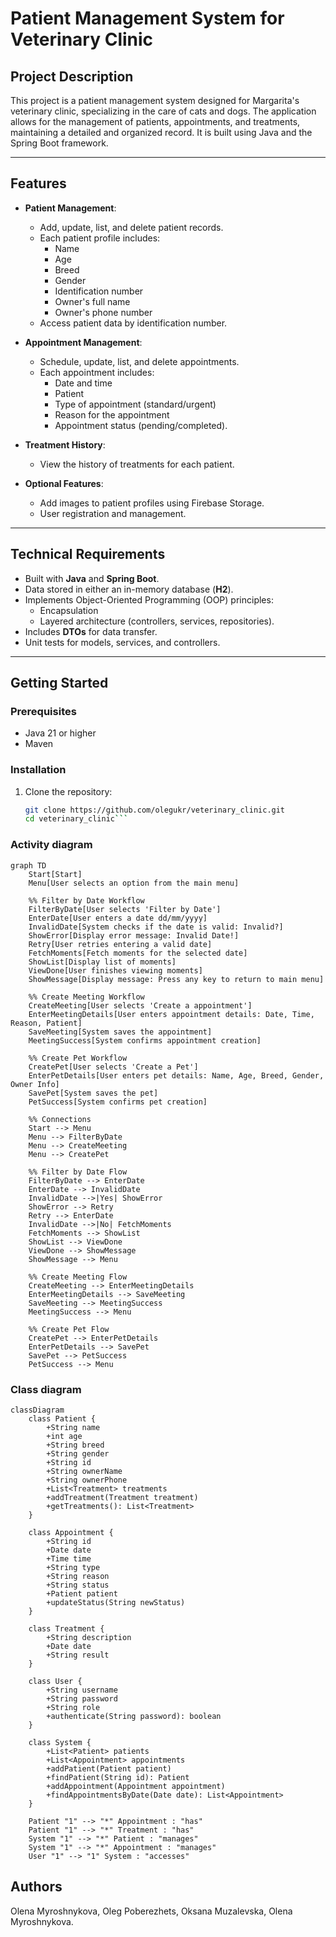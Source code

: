 # Patient Management System for Veterinary Clinic

## Project Description
This project is a patient management system designed for Margarita's veterinary clinic, specializing in the care of cats and dogs. The application allows for the management of patients, appointments, and treatments, maintaining a detailed and organized record. It is built using Java and the Spring Boot framework.

---

## Features
- **Patient Management**:
  - Add, update, list, and delete patient records.
  - Each patient profile includes:
    - Name
    - Age
    - Breed
    - Gender
    - Identification number
    - Owner's full name
    - Owner's phone number
  - Access patient data by identification number.

- **Appointment Management**:
  - Schedule, update, list, and delete appointments.
  - Each appointment includes:
    - Date and time
    - Patient
    - Type of appointment (standard/urgent)
    - Reason for the appointment
    - Appointment status (pending/completed).

- **Treatment History**:
  - View the history of treatments for each patient.

- **Optional Features**:
  - Add images to patient profiles using Firebase Storage.
  - User registration and management.

---

## Technical Requirements
- Built with **Java** and **Spring Boot**.
- Data stored in either an in-memory database (**H2**).
- Implements Object-Oriented Programming (OOP) principles:
  - Encapsulation
  - Layered architecture (controllers, services, repositories).
- Includes **DTOs** for data transfer.
- Unit tests for models, services, and controllers.

---

## Getting Started

### Prerequisites
- Java 21 or higher
- Maven

### Installation
1. Clone the repository:
   ```bash
   git clone https://github.com/olegukr/veterinary_clinic.git
   cd veterinary_clinic```

### Activity diagram
 
```mermaid
graph TD
    Start[Start]
    Menu[User selects an option from the main menu]
    
    %% Filter by Date Workflow
    FilterByDate[User selects 'Filter by Date']
    EnterDate[User enters a date dd/mm/yyyy]
    InvalidDate[System checks if the date is valid: Invalid?]
    ShowError[Display error message: Invalid Date!]
    Retry[User retries entering a valid date]
    FetchMoments[Fetch moments for the selected date]
    ShowList[Display list of moments]
    ViewDone[User finishes viewing moments]
    ShowMessage[Display message: Press any key to return to main menu]

    %% Create Meeting Workflow
    CreateMeeting[User selects 'Create a appointment']
    EnterMeetingDetails[User enters appointment details: Date, Time, Reason, Patient]
    SaveMeeting[System saves the appointment]
    MeetingSuccess[System confirms appointment creation]

    %% Create Pet Workflow
    CreatePet[User selects 'Create a Pet']
    EnterPetDetails[User enters pet details: Name, Age, Breed, Gender, Owner Info]
    SavePet[System saves the pet]
    PetSuccess[System confirms pet creation]

    %% Connections
    Start --> Menu
    Menu --> FilterByDate
    Menu --> CreateMeeting
    Menu --> CreatePet

    %% Filter by Date Flow
    FilterByDate --> EnterDate
    EnterDate --> InvalidDate
    InvalidDate -->|Yes| ShowError
    ShowError --> Retry
    Retry --> EnterDate
    InvalidDate -->|No| FetchMoments
    FetchMoments --> ShowList
    ShowList --> ViewDone
    ViewDone --> ShowMessage
    ShowMessage --> Menu

    %% Create Meeting Flow
    CreateMeeting --> EnterMeetingDetails
    EnterMeetingDetails --> SaveMeeting
    SaveMeeting --> MeetingSuccess
    MeetingSuccess --> Menu

    %% Create Pet Flow
    CreatePet --> EnterPetDetails
    EnterPetDetails --> SavePet
    SavePet --> PetSuccess
    PetSuccess --> Menu
```

### Class diagram

```mermaid
classDiagram
    class Patient {
        +String name
        +int age
        +String breed
        +String gender
        +String id
        +String ownerName
        +String ownerPhone
        +List<Treatment> treatments
        +addTreatment(Treatment treatment)
        +getTreatments(): List<Treatment>
    }
    
    class Appointment {
        +String id
        +Date date
        +Time time
        +String type
        +String reason
        +String status
        +Patient patient
        +updateStatus(String newStatus)
    }
    
    class Treatment {
        +String description
        +Date date
        +String result
    }
    
    class User {
        +String username
        +String password
        +String role
        +authenticate(String password): boolean
    }
    
    class System {
        +List<Patient> patients
        +List<Appointment> appointments
        +addPatient(Patient patient)
        +findPatient(String id): Patient
        +addAppointment(Appointment appointment)
        +findAppointmentsByDate(Date date): List<Appointment>
    }

    Patient "1" --> "*" Appointment : "has"
    Patient "1" --> "*" Treatment : "has"
    System "1" --> "*" Patient : "manages"
    System "1" --> "*" Appointment : "manages"
    User "1" --> "1" System : "accesses"
```
## Authors
Olena Myroshnykova, Oleg Poberezhets, Oksana Muzalevska, Olena Myroshnykova.
